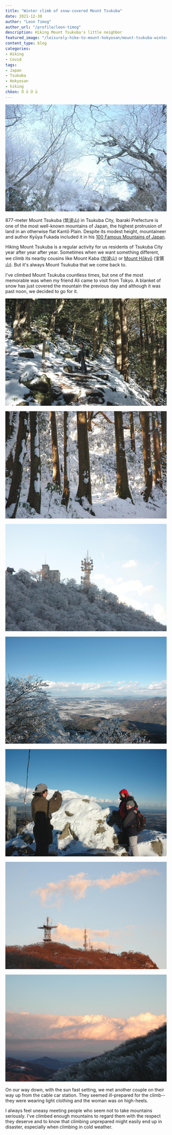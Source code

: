 ```yaml
---
title: "Winter climb of snow-covered Mount Tsukuba"
date: 2021-12-30
author: "Leon Timog"
author_url: "/profile/leon-timog"
description: Hiking Mount Tsukuba's little neighbor
featured_image: "/leisurely-hike-to-mount-hokyosan/mount-tsukuba-winter-hike-snow-on-branches.jpg"
content_type: blog
categories:
- Hiking
- Covid
tags:
- Japan
- Tsukuba
- Hokyosan
- hiking
chōon: Ō ō Ū ū
---
```

![Mount Tsukuba winter hike: snow on branches](mount-tsukuba-winter-hike-snow-on-branches.jpg "Deciduous trees near the peak, with their leafless branches covered in snow.")

877-meter Mount Tsukuba (筑波山) in Tsukuba City, Ibaraki Prefecture is one of the most well-known mountains of Japan, the highest protrusion of land in an otherwise flat Kantō Plain. Despite its modest height, mountaineer and author Kyūya Fukada included it in his [100 Famous Mountains of Japan](https://en.wikipedia.org/wiki/100_Famous_Japanese_Mountains).

Hiking Mount Tsukuba is a regular activity for us residents of Tsukuba City year after year after year. Sometimes when we want something different, we climb its nearby cousins like Mount Kaba (加波山) or [Mount Hōkyō](../leisurely-hike-to-mount-hokyosan/) (宝篋山). But it's always Mount Tsukuba that we come back to.

I've climbed Mount Tsukuba countless times, but one of the most memorable was when my friend Ali came to visit from Tokyo. A blanket of snow has just covered the mountain the previous day and although it was past noon, we decided to go for it.

![Mount Tsukuba winter hike: inside the woods](mount-tsukuba-winter-hike-inside-the-woods.jpg "Inside the woods, the rocks were not as slippery as we thought. It was especially cold under the shade of these big cedars.")

![Mount Tsukuba winter hike: brown trucks and white snow](mount-tsukuba-winter-hike-tree-trunks.jpg "Near the top, the brown of the tree trunks contrasts sharply with the thick white snow.")

![Mount Tsukuba winter hike: white trees](mount-tsukuba-winter-hike-white-trees.jpg "Trees and communication towers on the peak are covered with snow.")

![Mount Tsukuba winter hike: snow-covered landscape below](mount-tsukuba-winter-hike-landscape-below.jpg "The view at the top: snow-covered landscape below. On clear winter mornings, snow-capped Mount Fuji to the south is easily visible, but not on this afternoon.")

![Mount Tsukuba winter hike: shooting a couple](mount-tsukuba-winter-hike-shooting-a-couple.jpg "We shared the peak with a couple who asked us to take their photo (selfies were not a thing back then).")

![Mount Tsukuba winter hike: communication towers in afternoon glow](mount-tsukuba-winter-hike-communication-towers.jpg "Communication towers on the other peak bathed in the glow of the setting sun.")

![Mount Tsukuba winter hike: almost dark](mount-tsukuba-winter-hike-almost-dark.jpg "The last photo before heading back down. It was getting dark fast.")

On our way down, with the sun fast setting, we met another couple on their way up from the cable car station. They seemed ill-prepared for the climb--they were wearing light clothing and the woman was on high-heels.

I always feel uneasy meeting people who seem not to take mountains seriously. I've climbed enough mountains to regard them with the respect they deserve and to know that climbing unprepared might easily end up in disaster, especially when climbing in cold weather.

